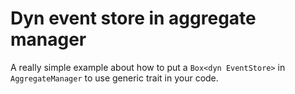 # Dyn event store in aggregate manager

A really simple example about how to put a `Box<dyn EventStore>` in `AggregateManager` to use generic trait in your code.
